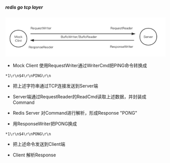 
##### redis go tcp layer

![server-client](https://github.com/SwanSpouse/redis_go/blob/master/z_docs/socket/redis_go%20server_client.png?raw=true)

* Mock Client 使用RequestWriter通过WriterCmd把PING命令转换成
```shell
*1\r\n$4\r\nPING\r\n
```

* 把上述字符串通过TCP连接发送到Server端

* Server端通过RequestReader的ReadCmd读取上述数据，并封装成Command

* Redis Server 对Command进行解析，形成Response "PONG"

* 用ResponseWriter把PONG换成
```shell
*1\r\n$4\r\nPONG\r\n
```

* 把上述命令发送到Client端

* Client 解析Response
